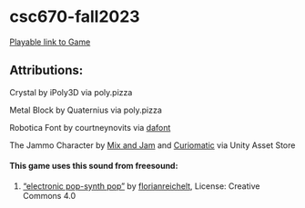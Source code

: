 # csc670-fall2023

[Playable link to Game](https://sarahashemii.github.io/csc670-fall2023/games/03_emergence)


## Attributions:<br>
Crystal by iPoly3D via poly.pizza

Metal Block by Quaternius via poly.pizza

Robotica Font by courtneynovits via [dafont](https://www.dafont.com/search.php?q=robotic)

The Jammo Character by [Mix and Jam](https://www.youtube.com/c/mixandjam) and [Curiomatic](https://www.youtube.com/curiomatic) via Unity Asset Store 
#### This game uses this sound from freesound:<br>
1. [“electronic pop-synth pop”](https://freesound.org/people/florianreichelt/sounds/455929/) by [florianreichelt](https://freesound.org/people/florianreichelt/ ), License: Creative Commons 4.0 <br>
